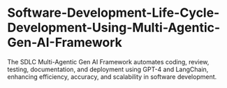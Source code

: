 # Software-Development-Life-Cycle-Development-Using-Multi-Agentic-Gen-AI-Framework
The SDLC Multi-Agentic Gen AI Framework automates coding, review, testing, documentation, and deployment using GPT-4 and LangChain, enhancing efficiency, accuracy, and scalability in software development.
